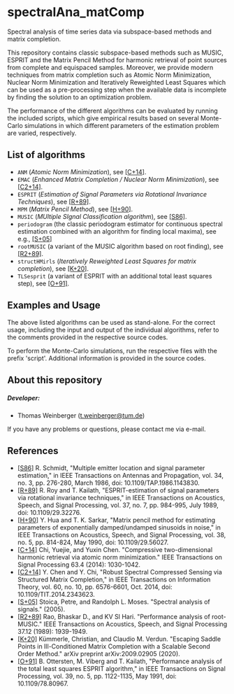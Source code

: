 # spectralAna_matComp
Spectral analysis of time series data via subspace-based methods and matrix completion.

This repository contains classic subspace-based methods such as MUSIC, ESPRIT and the Matrix Pencil Method for harmonic retrieval of point sources from complete and equispaced samples. Moreover, we provide modern techniques from matrix completion such as Atomic Norm Minimization, Nuclear Norm Minimization and Iteratively Reweighted Least Squares which can be used as a pre-processing step when the available data is incomplete by finding the solution to an optimization problem. 

The performance of the different algorithms can be evaluated by running the included scripts, which give empirical results based on several Monte-Carlo simulations in which different parameters of the estimation problem are varied, respectively.

## List of algorithms

* `ANM` (_Atomic Norm Minimization_), see [[C+14]](https://ieeexplore.ieee.org/abstract/document/6998075).
* `EMAC` (_Enhanced Matrix Completion / Nuclear Norm Minimization_), see [[C2+14]](https://ieeexplore.ieee.org/document/6867345).
* `ESPRIT` (_Estimation of Signal Parameters via Rotational Invariance Techniques_), see [[R+89]](https://ieeexplore.ieee.org/document/32276).
* `MPM` (_Matrix Pencil Method_), see [[H+90]](https://ieeexplore.ieee.org/document/56027).
* `MUSIC` (_MUltiple SIgnal Classification algorithm_), see [[S86]](https://ieeexplore.ieee.org/abstract/document/1143830).
* `periodogram` (the classic periodogram estimator for continuous spectral estimation combined with an algorithm for finding local maxima), see e.g., [[S+05]](http://user.it.uu.se/~ps/SAS-new.pdf)
* `rootMUSIC` (a variant of the MUSIC algorithm based on root finding), see [[R2+89]](https://ieeexplore.ieee.org/document/45540).
* `structHMirls` (_Iteratively Reweighted Least Squares for matrix completion_), see [[K+20]](https://arxiv.org/abs/2009.02905).
* `TLSesprit` (a variant of ESPRIT with an additional total least squares step), see [[O+91]](https://ieeexplore.ieee.org/document/80967).

## Examples and Usage
The above listed algorithms can be used as stand-alone. For the correct usage, including the input and output of the individual algorithms, refer to the comments provided in the respective source codes.

To perform the Monte-Carlo simulations, run the respective files with the prefix 'script'. Additional information is provided in the source codes.

## About this repository
##### Developer:
* Thomas Weinberger (<t.weinberger@tum.de>)

If you have any problems or questions, please contact me via e-mail.

## References
 - [[S86]](https://ieeexplore.ieee.org/abstract/document/1143830) R. Schmidt, "Multiple emitter location and signal parameter estimation," in IEEE Transactions on Antennas and Propagation, vol. 34, no. 3, pp. 276-280, March 1986, doi: 10.1109/TAP.1986.1143830.
 - [[R+89]](https://ieeexplore.ieee.org/document/32276) R. Roy and T. Kailath, "ESPRIT-estimation of signal parameters via rotational invariance techniques," in IEEE Transactions on Acoustics, Speech, and Signal Processing, vol. 37, no. 7, pp. 984-995, July 1989, doi: 10.1109/29.32276.
 - [[H+90]](https://ieeexplore.ieee.org/document/56027) Y. Hua and T. K. Sarkar, "Matrix pencil method for estimating parameters of exponentially damped/undamped sinusoids in noise," in IEEE Transactions on Acoustics, Speech, and Signal Processing, vol. 38, no. 5, pp. 814-824, May 1990, doi: 10.1109/29.56027.
 - [[C+14]](https://ieeexplore.ieee.org/abstract/document/6998075) Chi, Yuejie, and Yuxin Chen. "Compressive two-dimensional harmonic retrieval via atomic norm minimization." IEEE Transactions on Signal Processing 63.4 (2014): 1030-1042.
 - [[C2+14]](https://ieeexplore.ieee.org/document/6867345) Y. Chen and Y. Chi, "Robust Spectral Compressed Sensing via Structured Matrix Completion," in IEEE Transactions on Information Theory, vol. 60, no. 10, pp. 6576-6601, Oct. 2014, doi: 10.1109/TIT.2014.2343623.
 - [[S+05]](http://user.it.uu.se/~ps/SAS-new.pdf) Stoica, Petre, and Randolph L. Moses. "Spectral analysis of signals." (2005).
 - [[R2+89]](https://ieeexplore.ieee.org/document/45540) Rao, Bhaskar D., and KV Sl Hari. "Performance analysis of root-MUSIC." IEEE Transactions on Acoustics, Speech, and Signal Processing 37.12 (1989): 1939-1949.
 - [[K+20]](https://arxiv.org/abs/2009.02905) Kümmerle, Christian, and Claudio M. Verdun. "Escaping Saddle Points in Ill-Conditioned Matrix Completion with a Scalable Second Order Method." arXiv preprint arXiv:2009.02905 (2020).
 - [[O+91]](https://ieeexplore.ieee.org/document/80967) B. Ottersten, M. Viberg and T. Kailath, "Performance analysis of the total least squares ESPRIT algorithm," in IEEE Transactions on Signal Processing, vol. 39, no. 5, pp. 1122-1135, May 1991, doi: 10.1109/78.80967.
